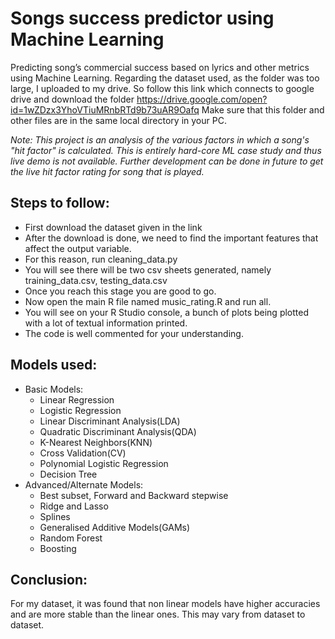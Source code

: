 # Songs success predictor using Machine Learning
Predicting song’s commercial success based on lyrics and other metrics using Machine Learning.
Regarding the dataset used, as the folder was too large, I uploaded to my drive. So follow this link which connects to google drive and download the folder
https://drive.google.com/open?id=1wZDzx3YhoVTiuMRnbRTd9b73uAR9Oafq
Make sure that this folder and other files are in the same local directory in your PC.

*Note: This project is an analysis of the various factors in which a song's "hit factor" is calculated.*
*This is entirely hard-core ML case study and thus live demo is not available.*
*Further development can be done in future to get the live hit factor rating for song that is played.*

## Steps to follow:
- First download the dataset given in the link
- After the download is done, we need to find the important features that affect the output variable.
- For this reason, run cleaning_data.py
- You will see there will be two csv sheets generated, namely training_data.csv, testing_data.csv
- Once you reach this stage you are good to go.
- Now open the main R file named music_rating.R and run all.
- You will see on your R Studio console, a bunch of plots being plotted with a lot of textual information printed.
- The code is well commented for your understanding.

## Models used:
- Basic Models:
	- Linear Regression
	- Logistic Regression
	- Linear Discriminant Analysis(LDA)
	- Quadratic Discriminant Analysis(QDA)
	- K-Nearest Neighbors(KNN)
	- Cross Validation(CV)
	- Polynomial Logistic Regression
	- Decision Tree
- Advanced/Alternate Models:
	- Best subset, Forward and Backward stepwise
	- Ridge and Lasso
	- Splines
	- Generalised Additive Models(GAMs)
	- Random Forest
	- Boosting

## Conclusion:
For my dataset, it was found that non linear models have higher accuracies and are more stable than the linear ones.
This may vary from dataset to dataset.
